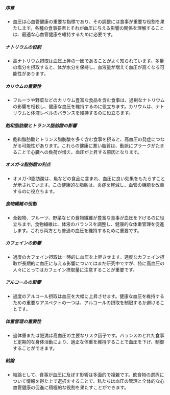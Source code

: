 ##### 序章
* 血圧は心血管健康の重要な指標であり、その調整には食事が重要な役割を果たします。各種の食事要素とそれが血圧に与える影響の関係を理解することは、最適な心血管健康を維持するために必要です。

##### ナトリウムの役割
* 高ナトリウム摂取は血圧上昇の一因であることがよく知られています。多量の塩分を摂取すると、体が水分を保持し、血液量が増えて血圧が高くなる可能性があります。

##### カリウムの重要性
* フルーツや野菜などのカリウム豊富な食品を含む食事は、過剰なナトリウムの影響を相殺し、健康な血圧を維持するのに役立ちます。カリウムは、ナトリウムと体液レベルのバランスを維持するのに役立ちます。

##### 飽和脂肪酸とトランス脂肪酸の影響
* 飽和脂肪酸とトランス脂肪酸を多く含む食事を摂ると、高血圧の発症につながる可能性があります。これらの健康に悪い脂質は、動脈にプラークがたまることで心臓への負荷が増え、血圧が上昇する原因となります。

##### オメガ-3脂肪酸の利点
* オメガ-3脂肪酸は、魚などの食品に含まれ、血圧に良い効果をもたらすことが示されています。この健康的な脂肪は、炎症を軽減し、血管の機能を改善するのに役立ちます。

##### 食物繊維の役割
* 全穀物、フルーツ、野菜などの食物繊維が豊富な食事が血圧を下げるのに役立ちます。食物繊維は、体液のバランスを調整し、健康的な体重管理を促進します。これら両方とも普通の血圧を維持するために重要です。

##### カフェインの影響
* 過度のカフェイン摂取は一時的に血圧を上昇させます。適度なカフェイン摂取が長期的に血圧に与える影響についてはまだ研究中ですが、特に高血圧の人々にとってはカフェイン摂取量に注意することが重要です。

##### アルコールの影響
* 過度のアルコール摂取は血圧を大幅に上昇させます。健康な血圧を維持するための重要なアスペクトの一つは、アルコールの摂取を制限するか避けることです。

##### 体重管理の重要性
* 過体重または肥満は高血圧の主要なリスク因子です。バランスのとれた食事と定期的な身体活動により、適正な体重を維持することで血圧を下げ、制御することができます。

##### 結論
* 結論として、食事が血圧に及ぼす影響は多面的で複雑です。飲食物の選択について情報を得た上で選択をすることで、私たちは血圧の管理と全体的な心血管健康の促進に積極的な役割を果たすことができます。